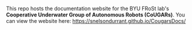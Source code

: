 This repo hosts the documentation website for the BYU FRoSt lab's **Cooperative Underwater Group of Autonomous Robots (CoUGARs)**. You can view the website here: https://snelsondurrant.github.io/CougarsDocs/

